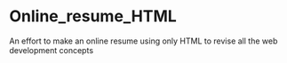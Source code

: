 # Online_resume_HTML
An effort to make an online resume using only HTML to revise all the web development concepts
